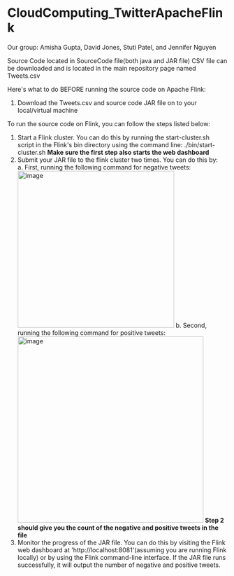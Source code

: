 # CloudComputing_TwitterApacheFlink
Our group: Amisha Gupta, David Jones, Stuti Patel, and Jennifer Nguyen

Source Code located in SourceCode file(both java and JAR file)
CSV file can be downloaded and is located in the main repository page named Tweets.csv

Here's what to do BEFORE running the source code on Apache Flink:
1. Download the Tweets.csv and source code JAR file on to your local/virtual machine

To run the source code on Flink, you can follow the steps listed below:
1. Start a Flink cluster. You can do this by running the start-cluster.sh script in the Flink's bin directory using the command line: ./bin/start-cluster.sh
**Make sure the first step also starts the web dashboard**
2. Submit your JAR file to the flink cluster two times. You can do this by:   
      a. First, running the following command for negative tweets: 
      <img width="358" alt="image" src="https://user-images.githubusercontent.com/104871313/232067251-b9a51914-a9c1-46b0-bb36-2ae834cde2e1.png">
      b. Second, running the following command for positive tweets:
      <img width="425" alt="image" src="https://user-images.githubusercontent.com/104871313/232067578-182c90e7-3c16-4a60-9c74-4ed0c075d978.png">
**Step 2 should give you the count of the negative and positive tweets in the file**
3. Monitor the progress of the JAR file. You can do this by visiting the Flink web dashboard at 'http://localhost:8081'(assuming you are running Flink locally) or by using the Flink command-line interface. If the JAR file runs successfully, it will output the number of negative and positive tweets.
